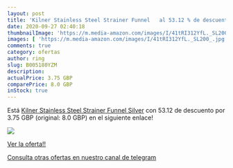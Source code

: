 ```yaml
---
layout: post
title: 'Kilner Stainless Steel Strainer Funnel   al 53.12 % de descuento'
date: 2020-09-27 02:40:18
thumbnailImage: 'https://m.media-amazon.com/images/I/41tRI312YfL._SL200_.jpg'
images: [ 'https://m.media-amazon.com/images/I/41tRI312YfL._SL200_.jpg' ]
comments: true
category: ofertas
author: ring
slug: B005180YZM
description:
actualPrice: 3.75 GBP
comparePrice: 8.0 GBP
inStock: true
---
```


Está [Kilner Stainless Steel Strainer Funnel  Silver](https://www.amazon.com/dp/B005180YZM/?tag=redken08-20) con 53.12 de descuento por 3.75 GBP (original: 8.0 GBP) en el siguiente enlace!

[![](https://m.media-amazon.com/images/I/41tRI312YfL._SL200_.jpg)](https://www.amazon.com/dp/B005180YZM/?tag=redken08-20)

[Ver la oferta!!](https://www.amazon.com/dp/B005180YZM/?tag=redken08-20)

[Consulta otras ofertas en nuestro canal de telegram](https://t.me/s/ofertas25)
